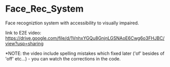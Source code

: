 # Face_Rec_System
Face recogniztion system with accessibility to visually impaired.

link to E2E video: https://drive.google.com/file/d/1VnhxYGQu8GnjnLGSNAoE6Cwg6o3FHJBC/view?usp=sharing

*NOTE: the video include spelling mistakes which fixed later ('of' besides of 'off' etc...) - you can watch the corrections in the code.
